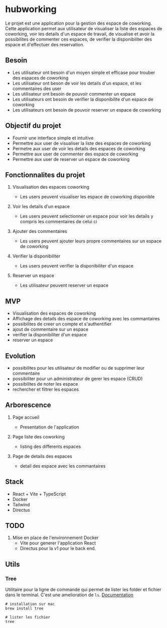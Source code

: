 # hubworking

Le projet est une application pour la gestion des espace de coworking. Cette application permet aux utilisateur de visualiser la liste des espaces de coworking, voir les details d'un espace de travail, de visualise et avoir la possibilites de commenter ces espaces, de verifier la disponibiliter des espace et d'effectuer des reservation.

## Besoin

- Les utilisateur ont besoin d'un moyen simple et efficase pour trouber des espaces de coworking
- Les utilisateur ont beson de voir les details d'un espace, et les commentaires des user
- Les utilisateur ont besoin de pouvoir commenter un espace
- Les utilisateurs ont besoin de verifier la disponibilite d'un espace de coworking
- Les utilisateurs ont besoin de pouvoir reserver un espace de coworking

## Objectif du projet

- Fournir une interface simple et intuitive
- Permettre aux user de visualiser la liste des espaces de coworking
- Permetre aux user de voir les details des espaces de coworking
- Permettre aux user de commenter des espace de coworking
- Permettre aux user de reserver un espace de coworking

## Fonctionnalites du projet

1. Visualisation des espaces coworking

   - Les users peuvent visualiser les espace de coworking disponible

2. Voir les details d'un espace

   - Les users peuvent selectionner un espace pour voir les details y compris les commentaires de celui ci

3. Ajouter des commentaires

   - Les users peuvent ajouter leurs propre commentaires sur un espace de coworking

4. Verifier la disponibiliter

   - Les users peuvent verifier la disponibiliter d'un espace

5. Reserver un espace
   - Les utilisateur peuvent reserver un espace

## MVP

- Visualisation des espaces de coworking
- Affichage des details des espace de coworking avec les commantaires
- possibilites de creer un compte et s'authentifier
- ajout de commentaire sur un espace
- verifier la disponibiliter d'un espace
- reserver un espace

## Evolution

- possibilites pour les utilisateur de modifier ou de supprimer leur commentaire
- possibiliter pour un administrateur de gerer les espace (CRUD)
- possibilites de noter les espace
- rechercher et filtrer les espaces

## Arborescence

1. Page accueil

   - Presentation de l'application

2. Page liste des coworking

   - listing des differents espaces

3. Page de details des espaces
   - detail des espace avec les commantaires

## Stack

- React + Vite + TypeScript
- Docker
- Tailwind
- Directus

## TODO

1. Mise en place de l'environnement Docker
   - Vite pour generer l'application React
   - Directus pour la v1 pour le back end.

## Utils

### Tree

Utilitaire pour la ligne de commande qui permet de lister les folder et fichier dans le terminal. C'est une amelioration de `ls`.
[Documentation](https://sourabhbajaj.com/mac-setup/iTerm/tree.html)

```shell
# installation sur mac
brew install tree

# lister les fichier
tree
```
